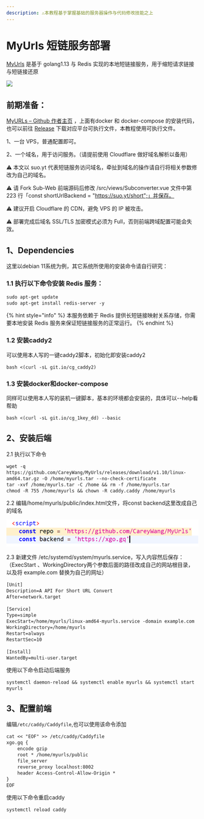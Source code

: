 ```yaml
---
description: ⚠️本教程基于掌握基础的服务器操作与代码修改技能之上
---
```


# MyUrls 短链服务部署

​[MyUrls](https://github.com/CareyWang/MyUrls) 是基于 golang1.13 与 Redis 实现的本地短链接服务，用于缩短请求链接与短链接还原

![](https://agwa5783.gitbook.io/\~/files/v0/b/gitbook-28427.appspot.com/o/assets%2F-M1inSzG-42ledaB5Umy%2F-M3tn2Lqc1JFZqkMMyXe%2F-M3tnpxSjljlrSDhzwiU%2FMyUrls.png?alt=media\&token=a11ef19a-70cd-4fb4-af54-37c1f444d3b3)

## 前期准备：

[MyURLs – Github 作者主页](https://cnboy.org/go.php?aHR0cHM6Ly9naXRodWIuY29tL0NhcmV5V2FuZy9NeVVybHM=) ，上面有docker 和 docker-compose 的安装代码，也可以前往 [Release](https://cnboy.org/go.php?aHR0cHM6Ly9naXRodWIuY29tL0NhcmV5V2FuZy9NeVVybHMvcmVsZWFzZXM=) 下载对应平台可执行文件，本教程使用可执行文件。

1、一台 VPS，普通配置即可。

2、一个域名，用于访问服务。（请提前使用 Cloudflare 做好域名解析以备用）

⚠️ 本文以 suo.yt 代表短链服务访问域名，牵扯到域名的操作请自行将相关参数修改为自己的域名。

⚠️ 请 Fork Sub-Web 前端源码后修改 /src/views/Subconverter.vue 文件中第 223 行「const shortUrlBackend = "https://suo.yt/short";」并保存。

⚠️ 建议开启 Cloudflare 的 CDN，避免 VPS 的 IP 被攻击。

⚠️ 部署完成后域名 SSL/TLS 加密模式必须为 Full，否则前端跨域配置可能会失效。

## 1、Dependencies <a href="#1-dependencies" id="1-dependencies"></a>

这里以debian 11系统为例，其它系统所使用的安装命令请自行研究：

### 1.1 执行以下命令安装 Redis 服务：

```
sudo apt-get update
sudo apt-get install redis-server -y
```

{% hint style="info" %}
本服务依赖于 Redis 提供长短链接映射关系存储，你需要本地安装 Redis 服务来保证短链接服务的正常运行。
{% endhint %}

### 1.2 安装caddy2

可以使用本人写的一键caddy2脚本，初始化即安装caddy2

```
bash <(curl -sL git.io/cg_caddy2)
```

### 1.3 安装docker和docker-compose <a href="#2-an-zhuang-pm2" id="2-an-zhuang-pm2"></a>

同样可以使用本人写的装机一键脚本，基本的环境都会安装的，具体可以--help看帮助

```
bash <(curl -sL git.io/cg_1key_dd) --basic
```

## 2、安装后端 <a href="#2-an-zhuang-pm2" id="2-an-zhuang-pm2"></a>

2.1 执行以下命令

```
wget -q https://github.com/CareyWang/MyUrls/releases/download/v1.10/linux-amd64.tar.gz -O /home/myurls.tar --no-check-certificate
tar -xvf /home/myurls.tar -C /home && rm -f /home/myurls.tar
chmod -R 755 /home/myurls && chown -R caddy.caddy /home/myurls
```

2.2 编辑/home/myurls/public/index.html文件，将const backend这里改成自己的域名

![](<../.gitbook/assets/image (62).png>)

2.3 新建文件 /etc/systemd/system/myurls.service，写入内容然后保存：（ExecStart 、WorkingDirectory两个参数后面的路径改成自己的网站根目录，以及将 example.com 替换为自己的网址）

```
[Unit]
Description=A API For Short URL Convert
After=network.target

[Service]
Type=simple
ExecStart=/home/myurls/linux-amd64-myurls.service -domain example.com
WorkingDirectory=/home/myurls
Restart=always
RestartSec=10

[Install]
WantedBy=multi-user.target
```

使用以下命令启动后端服务

```
systemctl daemon-reload && systemctl enable myurls && systemctl start myurls
```

## 3、配置前端 <a href="#3-xia-zai-bing-yun-hang-myurls" id="3-xia-zai-bing-yun-hang-myurls"></a>

编辑`/etc/caddy/Caddyfile`,也可以使用该命令添加

```
cat << "EOF" >> /etc/caddy/Caddyfile
xgo.gq {
	encode gzip
	root * /home/myurls/public
	file_server
	reverse_proxy localhost:8002
	header Access-Control-Allow-Origin *
}
EOF
```

使用以下命令重启caddy

```
systemctl reload caddy
```

